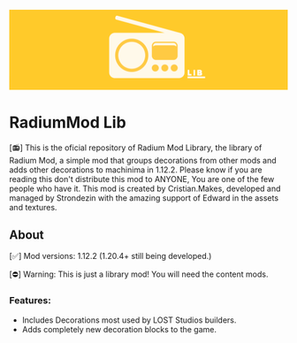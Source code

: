 ![Radium_Banner](https://github.com/Strondezin/radiummod_lib/blob/master/textures/other/radium_lib_banner.png?raw=true)
# RadiumMod Lib

[📻] This is the oficial repository of Radium Mod Library, the library of Radium Mod, a simple mod that groups decorations from other mods and adds other decorations to machinima in 1.12.2. Please know if you are reading this don't distribute this mod to ANYONE, You are one of the few people who have it. This mod is created by Cristian.Makes, developed and managed by Strondezin with the amazing support of Edward in the assets and textures.

## About

[✅] Mod versions: 1.12.2 (1.20.4+ still being developed.)


[⛔] Warning: This is just a library mod! You will need the content mods.

### Features:

* Includes Decorations most used by LOST Studios builders.
* Adds completely new decoration blocks to the game.
